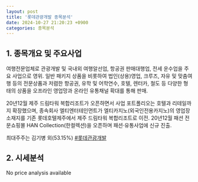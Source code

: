 ```yaml
---
layout: post
title: '롯데관광개발 종목분석'
date: 2024-10-27 21:20:23 +0900
categories: 종목분석
---
```


## 1. 종목개요 및 주요사업

여행전문업체로 관광개발 및 국내외 여행알선업, 항공권 판매대행업, 전세 운수업을 주요 사업으로 영위. 일반 패키지 상품을 비롯하여 법인(상용)영업, 크루즈, 자유 및 맞춤여행 등의 전문상품과 저렴한 항공권, 유학 및 어학연수, 호텔, 렌터카, 철도 등 다양한 형태의 상품을 오프라인 영업망과 온라인 유통채널 확대를 통해 판매.

20년12월 제주 드림타워 복합리조트가 오픈하면서 사업 포트폴리오는 호텔과 리테일까지 확장했으며, 종속회사 엘티엔터테인먼트가 엘티카지노(외국인전용카지노)의 영업장 소재지를 기존 롯데호텔제주에서 제주 드림타워 복합리조트로 이전. 20년12월 패션 전문쇼핑몰 HAN Collection(한컬렉션)을 오픈하며 패션·유통사업에 신규 진출.

최대주주는 김기병 외(53.15%)
[#롯데관광개발](#)

## 2. 시세분석

No price analysis available
